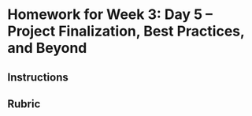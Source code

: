 # Homework for Week 3: Day 5 – Project Finalization, Best Practices, and Beyond

## Instructions


## Rubric